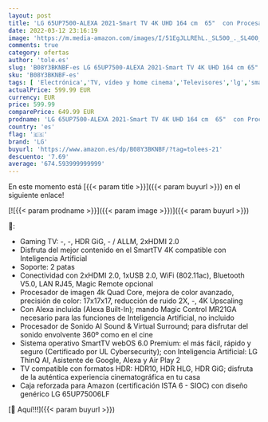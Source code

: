 ```yaml
---
layout: post
title: 'LG 65UP7500-ALEXA 2021-Smart TV 4K UHD 164 cm  65"  con Procesador Quad Core  HDR10 Pro  HLG  Sonido Virtual Surround  HDMI 2.0  USB 2.0  Bluetooth 5.0  WiFi'
date: 2022-03-12 23:16:19
image: 'https://m.media-amazon.com/images/I/51EgJLLREhL._SL500_._SL400_.jpg'
comments: true
category: ofertas
author: 'tole.es'
slug: 'B08Y3BKNBF-es LG 65UP7500-ALEXA 2021-Smart TV 4K UHD 164 cm 65" con...'
sku: 'B08Y3BKNBF-es'
tags: [ 'Electrónica','TV, vídeo y home cinema','Televisores','lg','smart','tv', ]
actualPrice: 599.99 EUR
currency: EUR
price: 599.99
comparePrice: 649.99 EUR
prodname: 'LG 65UP7500-ALEXA 2021-Smart TV 4K UHD 164 cm  65"  con Procesador Quad Core  HDR10 Pro  HLG  Sonido Virtual Surround  HDMI 2.0  USB 2.0  Bluetooth 5.0  WiFi'
country: 'es'
flag: '🇪🇸'
brand: 'LG'
buyurl: 'https://www.amazon.es/dp/B08Y3BKNBF/?tag=tolees-21'
descuento: '7.69'
average: '674.593999999999'
---
```


En este momento está [{{< param title >}}]({{< param buyurl >}}) en el siguiente enlace!

[![{{< param prodname >}}]({{< param image >}})]({{< param buyurl >}})

🔎:

- Gaming TV: -, -, HDR GiG, - / ALLM, 2xHDMI 2.0
- Disfruta del mejor contenido en el SmartTV 4K compatible con Inteligencia Artificial
- Soporte: 2 patas
- Conectividad con 2xHDMI 2.0, 1xUSB 2.0, WiFi (802.11ac), Bluetooth V5.0, LAN RJ45, Magic Remote opcional
- Procesador de imagen 4k Quad Core, mejora de color avanzado, precisión de color: 17x17x17, reducción de ruido 2X, -, 4K Upscaling
- Con Alexa incluida (Alexa Built-In); mando Magic Control MR21GA necesario para las funciones de Inteligencia Artificial, no incluido
- Procesador de Sonido AI Sound & Virtual Surround; para disfrutar del sonido envolvente 360º como en el cine
- Sistema operativo SmartTV webOS 6.0 Premium: el más fácil, rápido y seguro (Certificado por UL Cybersecurity); con Inteligencia Artificial: LG ThinQ AI, Asistente de Google, Alexa y Air Play 2
- TV compatible con formatos HDR: HDR10, HDR HLG, HDR GiG; disfruta de la auténtica experiencia cinematográfica en tu casa
- Caja reforzada para Amazon (certificación ISTA 6 - SIOC) con diseño genérico LG 65UP75006LF

[🛒 Aquí!!!]({{< param buyurl >}})
